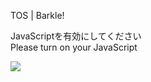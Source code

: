 TOS | Barkle!

JavaScriptを有効にしてください  
Please turn on your JavaScript

![](/static-assets/splash.png?1731524379582)